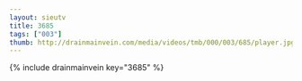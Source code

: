 ```yaml
--- 
layout: sieutv
title: 3685
tags: ["003"]
thumb: http://drainmainvein.com/media/videos/tmb/000/003/685/player.jpg
---
```

{% include drainmainvein key="3685" %} 
